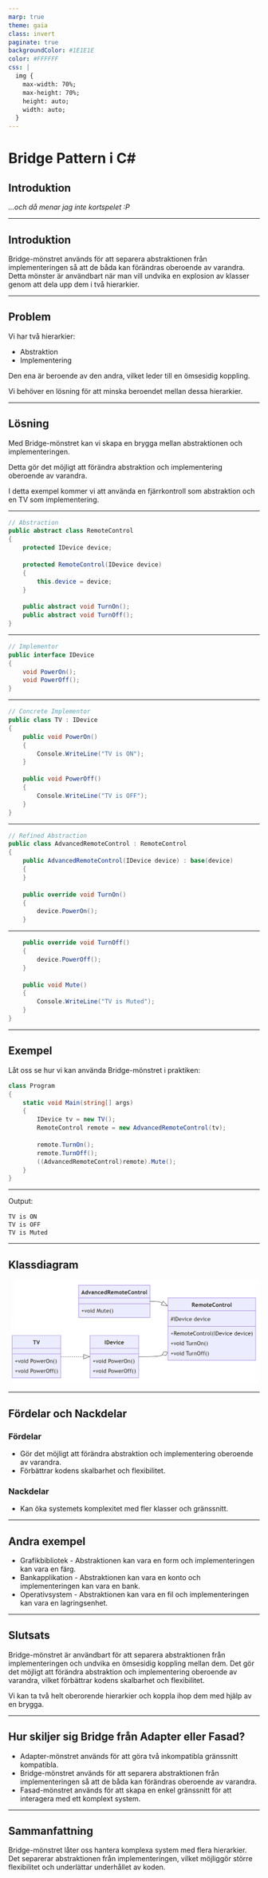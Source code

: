 ```yaml
---
marp: true
theme: gaia
class: invert
paginate: true
backgroundColor: #1E1E1E
color: #FFFFFF
css: |
  img {
    max-width: 70%;
    max-height: 70%;
    height: auto;
    width: auto;
  }
---
```


# Bridge Pattern i C#

## Introduktion

_...och då menar jag inte kortspelet :P_

---

## Introduktion

Bridge-mönstret används för att separera abstraktionen från implementeringen så att de båda kan förändras oberoende av varandra. Detta mönster är användbart när man vill undvika en explosion av klasser genom att dela upp dem i två hierarkier.

---

## Problem

Vi har två hierarkier:

- Abstraktion
- Implementering

Den ena är beroende av den andra, vilket leder till en ömsesidig koppling.

Vi behöver en lösning för att minska beroendet mellan dessa hierarkier.

---
## Lösning

Med Bridge-mönstret kan vi skapa en brygga mellan abstraktionen och implementeringen.

Detta gör det möjligt att förändra abstraktion och implementering oberoende av varandra.

I detta exempel kommer vi att använda en fjärrkontroll som abstraktion och en TV som implementering.

---

```csharp
// Abstraction
public abstract class RemoteControl
{
    protected IDevice device;

    protected RemoteControl(IDevice device)
    {
        this.device = device;
    }

    public abstract void TurnOn();
    public abstract void TurnOff();
}
```

---

```csharp
// Implementor
public interface IDevice
{
    void PowerOn();
    void PowerOff();
}
```

---

```csharp
// Concrete Implementor
public class TV : IDevice
{
    public void PowerOn()
    {
        Console.WriteLine("TV is ON");
    }

    public void PowerOff()
    {
        Console.WriteLine("TV is OFF");
    }
}
```

---

```csharp
// Refined Abstraction
public class AdvancedRemoteControl : RemoteControl
{
    public AdvancedRemoteControl(IDevice device) : base(device)
    {
    }

    public override void TurnOn()
    {
        device.PowerOn();
    }
```

---

```csharp
    public override void TurnOff()
    {
        device.PowerOff();
    }

    public void Mute()
    {
        Console.WriteLine("TV is Muted");
    }
}
```

---

## Exempel

Låt oss se hur vi kan använda Bridge-mönstret i praktiken:

```csharp
class Program
{
    static void Main(string[] args)
    {
        IDevice tv = new TV();
        RemoteControl remote = new AdvancedRemoteControl(tv);

        remote.TurnOn();
        remote.TurnOff();
        ((AdvancedRemoteControl)remote).Mute();
    }
}
```

---

Output:

```
TV is ON
TV is OFF
TV is Muted
```

---

## Klassdiagram

![Bridge Pattern](images/02_bridge.png)

---

## Fördelar och Nackdelar

### Fördelar

- Gör det möjligt att förändra abstraktion och implementering oberoende av varandra.
- Förbättrar kodens skalbarhet och flexibilitet.

### Nackdelar

- Kan öka systemets komplexitet med fler klasser och gränssnitt.

---

## Andra exempel

- Grafikbibliotek - Abstraktionen kan vara en form och implementeringen kan vara en färg.
- Bankapplikation - Abstraktionen kan vara en konto och implementeringen kan vara en bank.
- Operativsystem - Abstraktionen kan vara en fil och implementeringen kan vara en lagringsenhet.

---

## Slutsats

Bridge-mönstret är användbart för att separera abstraktionen från implementeringen och undvika en ömsesidig koppling mellan dem. Det gör det möjligt att förändra abstraktion och implementering oberoende av varandra, vilket förbättrar kodens skalbarhet och flexibilitet.

Vi kan ta två helt oberorende hierarkier och koppla ihop dem med hjälp av en brygga.

---

## Hur skiljer sig Bridge från Adapter eller Fasad?

- Adapter-mönstret används för att göra två inkompatibla gränssnitt kompatibla.
- Bridge-mönstret används för att separera abstraktionen från implementeringen så att de båda kan förändras oberoende av varandra.
- Fasad-mönstret används för att skapa en enkel gränssnitt för att interagera med ett komplext system.

---

## Sammanfattning

Bridge-mönstret låter oss hantera komplexa system med flera hierarkier. Det separerar abstraktionen från implementeringen, vilket möjliggör större flexibilitet och underlättar underhållet av koden.
